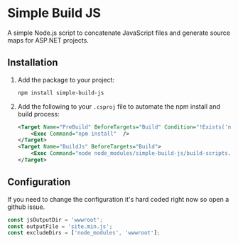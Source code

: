 # Simple Build JS

A simple Node.js script to concatenate JavaScript files and generate source maps for ASP.NET projects.

## Installation

1. Add the package to your project:
    ```sh
    npm install simple-build-js
    ```

2. Add the following to your `.csproj` file to automate the npm install and build process:

    ```xml
    <Target Name="PreBuild" BeforeTargets="Build" Condition="!Exists('node_modules')">
        <Exec Command="npm install"  />
    </Target>
    <Target Name="BuildJs" BeforeTargets="Build">
        <Exec Command="node node_modules/simple-build-js/build-scripts.js" />
    </Target>
    ```

## Configuration

If you need to change the configuration it's hard coded right now so open a github issue.

```javascript
const jsOutputDir = 'wwwroot';
const outputFile = 'site.min.js';
const excludeDirs = ['node_modules', 'wwwroot'];
```